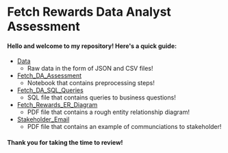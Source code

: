 # Fetch Rewards Data Analyst Assessment

#### Hello and welcome to my repository! Here's a quick guide:

- [Data](https://github.com/timothy-wardlow/Fetch-Rewards-Data-Analyst-Assessment/tree/main/Data)
  - Raw data in the form of JSON and CSV files!
- [Fetch_DA_Assessment](https://github.com/timothy-wardlow/Fetch-Rewards-Data-Analyst-Assessment/blob/main/Fetch_DA_Assessment.ipynb)
  - Notebook that contains preprocessing steps!
- [Fetch_DA_SQL_Queries](https://github.com/timothy-wardlow/Fetch-Rewards-Data-Analyst-Assessment/blob/main/Fetch_DA_SQL_Queries.sql)
  - SQL file that contains queries to business questions! 
- [Fetch_Rewards_ER_Diagram](https://github.com/timothy-wardlow/Fetch-Rewards-Data-Analyst-Assessment/blob/main/Fetch_Rewards_ER_Diagram.pdf)
  - PDF file that contains a rough entity relationship diagram!
- [Stakeholder_Email](https://github.com/timothy-wardlow/Fetch-Rewards-Data-Analyst-Assessment/blob/main/Stakeholder_Email.pdf)
  - PDF file that contains an example of communciations to stakeholder!

#### Thank you for taking the time to review! 

